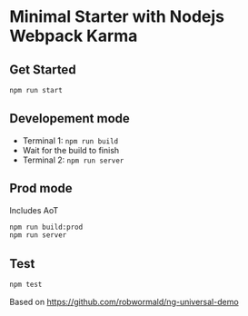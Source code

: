 # Minimal Starter with Nodejs Webpack Karma 
## Get Started
```sh
npm run start
```
## Developement mode
* Terminal 1: ```npm run build```
* Wait for the build to finish
* Terminal 2: ```npm run server```

## Prod mode
Includes AoT 
```sh
npm run build:prod
npm run server
```
## Test
```sh
npm test
```
Based on https://github.com/robwormald/ng-universal-demo

